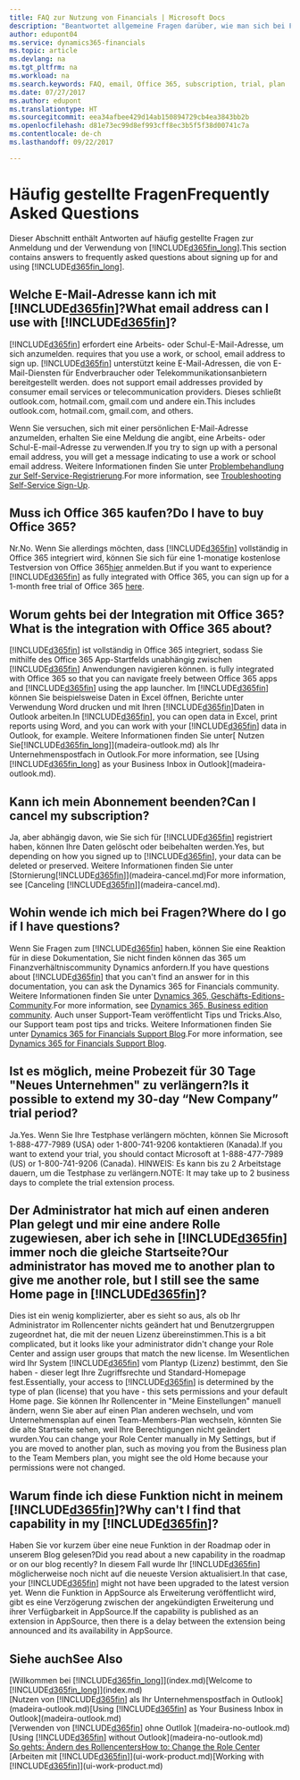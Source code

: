 ```yaml
---
title: FAQ zur Nutzung von Financials | Microsoft Docs
description: "Beantwortet allgemeine Fragen darüber, wie man sich bei Financials anmeldet, und was es zu Beginn zu tun gibt."
author: edupont04
ms.service: dynamics365-financials
ms.topic: article
ms.devlang: na
ms.tgt_pltfrm: na
ms.workload: na
ms.search.keywords: FAQ, email, Office 365, subscription, trial, plan
ms.date: 07/27/2017
ms.author: edupont
ms.translationtype: HT
ms.sourcegitcommit: eea34afbee429d14ab150894729cb4ea3843bb2b
ms.openlocfilehash: d81e73ec99d8ef993cff8ec3b5f5f38d00741c7a
ms.contentlocale: de-ch
ms.lasthandoff: 09/22/2017

---
```

# <a name="frequently-asked-questions"></a><span data-ttu-id="4e6fb-103">Häufig gestellte Fragen</span><span class="sxs-lookup"><span data-stu-id="4e6fb-103">Frequently Asked Questions</span></span>
<span data-ttu-id="4e6fb-104">Dieser Abschnitt enthält Antworten auf häufig gestellte Fragen zur Anmeldung und der Verwendung von [!INCLUDE[d365fin_long](includes/d365fin_long_md.md)].</span><span class="sxs-lookup"><span data-stu-id="4e6fb-104">This section contains answers to frequently asked questions about signing up for and using [!INCLUDE[d365fin_long](includes/d365fin_long_md.md)].</span></span>  

## <a name="what-email-address-can-i-use-with-included365finincludesd365finmdmd"></a><span data-ttu-id="4e6fb-105">Welche E-Mail-Adresse kann ich mit [!INCLUDE[d365fin](includes/d365fin_md.md)]?</span><span class="sxs-lookup"><span data-stu-id="4e6fb-105">What email address can I use with [!INCLUDE[d365fin](includes/d365fin_md.md)]?</span></span>
[!INCLUDE[d365fin](includes/d365fin_md.md)]<span data-ttu-id="4e6fb-106"> erfordert eine Arbeits- oder Schul-E-Mail-Adresse, um sich anzumelden.</span><span class="sxs-lookup"><span data-stu-id="4e6fb-106"> requires that you use a work, or school, email address to sign up.</span></span> [!INCLUDE[d365fin](includes/d365fin_md.md)]<span data-ttu-id="4e6fb-107"> unterstützt keine E-Mail-Adressen, die von E-Mail-Diensten für Endverbraucher oder Telekommunikationsanbietern bereitgestellt werden.</span><span class="sxs-lookup"><span data-stu-id="4e6fb-107"> does not support email addresses provided by consumer email services or telecommunication providers.</span></span> <span data-ttu-id="4e6fb-108">Dieses schließt outlook.com, hotmail.com, gmail.com und andere ein.</span><span class="sxs-lookup"><span data-stu-id="4e6fb-108">This includes outlook.com, hotmail.com, gmail.com, and others.</span></span>  

<span data-ttu-id="4e6fb-109">Wenn Sie versuchen, sich mit einer persönlichen E-Mail-Adresse anzumelden, erhalten Sie eine Meldung die angibt, eine Arbeits- oder Schul-E-mail-Adresse zu verwenden.</span><span class="sxs-lookup"><span data-stu-id="4e6fb-109">If you try to sign up with a personal email address, you will get a message indicating to use a work or school email address.</span></span> <span data-ttu-id="4e6fb-110">Weitere Informationen finden Sie unter [Problembehandlung zur Self-Service-Registrierung](ui-troubleshoot-self-signup.md).</span><span class="sxs-lookup"><span data-stu-id="4e6fb-110">For more information, see [Troubleshooting Self-Service Sign-Up](ui-troubleshoot-self-signup.md).</span></span>  

## <a name="do-i-have-to-buy-office-365"></a><span data-ttu-id="4e6fb-111">Muss ich Office 365 kaufen?</span><span class="sxs-lookup"><span data-stu-id="4e6fb-111">Do I have to buy Office 365?</span></span>
<span data-ttu-id="4e6fb-112">Nr.</span><span class="sxs-lookup"><span data-stu-id="4e6fb-112">No.</span></span> <span data-ttu-id="4e6fb-113">Wenn Sie allerdings möchten, dass [!INCLUDE[d365fin](includes/d365fin_md.md)] vollständig in Office 365 integriert wird, können Sie sich für eine 1-monatige kostenlose Testversion von Office 365[hier](https://products.office.com/try) anmelden.</span><span class="sxs-lookup"><span data-stu-id="4e6fb-113">But if you want to experience [!INCLUDE[d365fin](includes/d365fin_md.md)] as fully integrated with Office 365, you can sign up for a 1-month free trial of Office 365 [here](https://products.office.com/try).</span></span>  

## <a name="what-is-the-integration-with-office-365-about"></a><span data-ttu-id="4e6fb-114">Worum gehts bei der Integration mit Office 365?</span><span class="sxs-lookup"><span data-stu-id="4e6fb-114">What is the integration with Office 365 about?</span></span>
[!INCLUDE[d365fin](includes/d365fin_md.md)]<span data-ttu-id="4e6fb-115"> ist vollständig in  Office 365 integriert, sodass Sie mithilfe des Office 365 App-Startfelds unabhängig zwischen [!INCLUDE[d365fin](includes/d365fin_md.md)] Anwendungen navigieren können.</span><span class="sxs-lookup"><span data-stu-id="4e6fb-115"> is fully integrated with Office 365 so that you can navigate freely between Office 365 apps and [!INCLUDE[d365fin](includes/d365fin_md.md)] using the app launcher.</span></span> <span data-ttu-id="4e6fb-116">Im [!INCLUDE[d365fin](includes/d365fin_md.md)] können Sie beispielsweise Daten in Excel öffnen, Berichte unter Verwendung Word drucken und mit Ihren [!INCLUDE[d365fin](includes/d365fin_md.md)]Daten in Outlook arbeiten.</span><span class="sxs-lookup"><span data-stu-id="4e6fb-116">In [!INCLUDE[d365fin](includes/d365fin_md.md)], you can open data in Excel, print reports using Word, and you can work with your [!INCLUDE[d365fin](includes/d365fin_md.md)] data in Outlook, for example.</span></span> <span data-ttu-id="4e6fb-117">Weitere Informationen finden Sie unter[ Nutzen Sie[!INCLUDE[d365fin_long](includes/d365fin_long_md.md)]](madeira-outlook.md)  als Ihr Unternehmenspostfach in Outlook.</span><span class="sxs-lookup"><span data-stu-id="4e6fb-117">For more information, see [Using [!INCLUDE[d365fin_long](includes/d365fin_long_md.md)] as your Business Inbox in Outlook](madeira-outlook.md).</span></span>  

## <a name="can-i-cancel-my-subscription"></a><span data-ttu-id="4e6fb-118">Kann ich mein Abonnement beenden?</span><span class="sxs-lookup"><span data-stu-id="4e6fb-118">Can I cancel my subscription?</span></span>
<span data-ttu-id="4e6fb-119">Ja, aber abhängig davon, wie Sie sich für [!INCLUDE[d365fin](includes/d365fin_md.md)] registriert haben, können Ihre Daten gelöscht oder beibehalten werden.</span><span class="sxs-lookup"><span data-stu-id="4e6fb-119">Yes, but depending on how you signed up to [!INCLUDE[d365fin](includes/d365fin_md.md)], your data can be deleted or preserved.</span></span> <span data-ttu-id="4e6fb-120">Weitere Informationen finden Sie unter [Stornierung[!INCLUDE[d365fin](includes/d365fin_md.md)]](madeira-cancel.md)</span><span class="sxs-lookup"><span data-stu-id="4e6fb-120">For more information, see [Canceling [!INCLUDE[d365fin](includes/d365fin_md.md)]](madeira-cancel.md).</span></span>  

## <a name="where-do-i-go-if-i-have-questions"></a><span data-ttu-id="4e6fb-121">Wohin wende ich mich bei Fragen?</span><span class="sxs-lookup"><span data-stu-id="4e6fb-121">Where do I go if I have questions?</span></span>
<span data-ttu-id="4e6fb-122">Wenn Sie Fragen zum [!INCLUDE[d365fin](includes/d365fin_md.md)] haben, können Sie eine Reaktion für in diese Dokumentation, Sie nicht finden können das 365 um Finanzverhältniscommunity Dynamics anfordern.</span><span class="sxs-lookup"><span data-stu-id="4e6fb-122">If you have questions about [!INCLUDE[d365fin](includes/d365fin_md.md)] that you can't find an answer for in this documentation, you can ask the Dynamics 365 for Financials community.</span></span> <span data-ttu-id="4e6fb-123">Weitere Informationen finden Sie unter [Dynamics 365, Geschäfts-Editions-Community](https://community.dynamics.com/business).</span><span class="sxs-lookup"><span data-stu-id="4e6fb-123">For more information, see [Dynamics 365, Business edition community](https://community.dynamics.com/business).</span></span> <span data-ttu-id="4e6fb-124">Auch unser Support-Team veröffentlicht Tips und Tricks.</span><span class="sxs-lookup"><span data-stu-id="4e6fb-124">Also, our Support team post tips and tricks.</span></span> <span data-ttu-id="4e6fb-125">Weitere Informationen finden Sie unter [Dynamics 365 for Financials Support Blog](https://blogs.msdn.microsoft.com/dyn365finsupport).</span><span class="sxs-lookup"><span data-stu-id="4e6fb-125">For more information, see [Dynamics 365 for Financials Support Blog](https://blogs.msdn.microsoft.com/dyn365finsupport).</span></span>  

## <a name="is-it-possible-to-extend-my-30-day-new-company-trial-period"></a><span data-ttu-id="4e6fb-126">Ist es möglich, meine Probezeit für 30 Tage "Neues Unternehmen" zu verlängern?</span><span class="sxs-lookup"><span data-stu-id="4e6fb-126">Is it possible to extend my 30-day “New Company” trial period?</span></span>
<span data-ttu-id="4e6fb-127">Ja.</span><span class="sxs-lookup"><span data-stu-id="4e6fb-127">Yes.</span></span> <span data-ttu-id="4e6fb-128">Wenn Sie Ihre Testphase verlängern möchten, können Sie Microsoft 1-888-477-7989 (USA) oder 1-800-741-9206 kontaktieren (Kanada).</span><span class="sxs-lookup"><span data-stu-id="4e6fb-128">If you want to extend your trial, you should contact Microsoft at 1-888-477-7989 (US) or 1-800-741-9206 (Canada).</span></span> <span data-ttu-id="4e6fb-129">HINWEIS: Es kann bis zu 2 Arbeitstage dauern, um die Testphase zu verlängern.</span><span class="sxs-lookup"><span data-stu-id="4e6fb-129">NOTE:  It may take up to 2 business days to complete the trial extension process.</span></span>  

## <a name="our-administrator-has-moved-me-to-another-plan-to-give-me-another-role-but-i-still-see-the-same-home-page-in-included365finincludesd365finmdmd"></a><span data-ttu-id="4e6fb-130">Der Administrator hat mich auf einen anderen Plan gelegt und mir eine andere Rolle zugewiesen, aber ich sehe in [!INCLUDE[d365fin](includes/d365fin_md.md)] immer noch die gleiche Startseite?</span><span class="sxs-lookup"><span data-stu-id="4e6fb-130">Our administrator has moved me to another plan to give me another role, but I still see the same Home page in [!INCLUDE[d365fin](includes/d365fin_md.md)]?</span></span>
<span data-ttu-id="4e6fb-131">Dies ist ein wenig komplizierter, aber es sieht so aus, als ob Ihr Administrator im Rollencenter nichts geändert hat und Benutzergruppen zugeordnet hat, die mit der neuen Lizenz übereinstimmen.</span><span class="sxs-lookup"><span data-stu-id="4e6fb-131">This is a bit complicated, but it looks like your administrator didn't change your Role Center and assign user groups that match the new license.</span></span> <span data-ttu-id="4e6fb-132">Im Wesentlichen wird Ihr System [!INCLUDE[d365fin](includes/d365fin_md.md)] vom Plantyp (Lizenz)  bestimmt, den Sie haben - dieser legt Ihre Zugriffsrechte und Standard-Homepage fest.</span><span class="sxs-lookup"><span data-stu-id="4e6fb-132">Essentially, your access to [!INCLUDE[d365fin](includes/d365fin_md.md)] is determined by the type of plan (license) that you have - this sets permissions and your default Home page.</span></span> <span data-ttu-id="4e6fb-133">Sie können Ihr Rollencenter in "Meine Einstellungen" manuell ändern, wenn Sie aber auf einen Plan anderen wechseln,  und vom Unternehmensplan auf einen Team-Members-Plan wechseln, könnten Sie die alte Startseite sehen, weil Ihre Berechtigungen nicht geändert wurden.</span><span class="sxs-lookup"><span data-stu-id="4e6fb-133">You can change your Role Center manually in My Settings, but if you are moved to another plan, such as moving you from the Business plan to the Team Members plan, you might see the old Home because your permissions were not changed.</span></span>  

## <a name="why-cant-i-find-that-capability-in-my-included365finincludesd365finmdmd"></a><span data-ttu-id="4e6fb-134">Warum finde ich diese Funktion nicht in meinem [!INCLUDE[d365fin](includes/d365fin_md.md)]?</span><span class="sxs-lookup"><span data-stu-id="4e6fb-134">Why can't I find that capability in my [!INCLUDE[d365fin](includes/d365fin_md.md)]?</span></span>
<span data-ttu-id="4e6fb-135">Haben Sie vor kurzem über eine neue Funktion in der Roadmap oder in unserem Blog gelesen?</span><span class="sxs-lookup"><span data-stu-id="4e6fb-135">Did you read about a new capability in the roadmap or on our blog recently?</span></span> <span data-ttu-id="4e6fb-136">In diesem Fall wurde Ihr [!INCLUDE[d365fin](includes/d365fin_md.md)] möglicherweise noch nicht auf die neueste Version aktualisiert.</span><span class="sxs-lookup"><span data-stu-id="4e6fb-136">In that case, your [!INCLUDE[d365fin](includes/d365fin_md.md)] might not have been upgraded to the latest version yet.</span></span> <span data-ttu-id="4e6fb-137">Wenn die Funktion in AppSource als Erweiterung veröffentlicht wird, gibt es eine Verzögerung zwischen der angekündigten Erweiterung und ihrer Verfügbarkeit in AppSource.</span><span class="sxs-lookup"><span data-stu-id="4e6fb-137">If the capability is published as an extension in AppSource, then there is a delay between the extension being announced and its availability in AppSource.</span></span>

## <a name="see-also"></a><span data-ttu-id="4e6fb-138">Siehe auch</span><span class="sxs-lookup"><span data-stu-id="4e6fb-138">See Also</span></span>
<span data-ttu-id="4e6fb-139">[Willkommen bei [!INCLUDE[d365fin_long](includes/d365fin_long_md.md)]](index.md)</span><span class="sxs-lookup"><span data-stu-id="4e6fb-139">[Welcome to [!INCLUDE[d365fin_long](includes/d365fin_long_md.md)]](index.md)</span></span>  
<span data-ttu-id="4e6fb-140">[Nutzen von [!INCLUDE[d365fin](includes/d365fin_md.md)] als Ihr Unternehmenspostfach in Outlook](madeira-outlook.md)</span><span class="sxs-lookup"><span data-stu-id="4e6fb-140">[Using [!INCLUDE[d365fin](includes/d365fin_md.md)] as Your Business Inbox in Outlook](madeira-outlook.md)</span></span>  
<span data-ttu-id="4e6fb-141">[Verwenden von [!INCLUDE[d365fin](includes/d365fin_md.md)] ohne Outllok ](madeira-no-outlook.md)</span><span class="sxs-lookup"><span data-stu-id="4e6fb-141">[Using [!INCLUDE[d365fin](includes/d365fin_md.md)] without Outlook](madeira-no-outlook.md)</span></span>  
[<span data-ttu-id="4e6fb-142">So gehts: Ändern des Rollencenters</span><span class="sxs-lookup"><span data-stu-id="4e6fb-142">How to: Change the Role Center</span></span>](change-role.md)  
<span data-ttu-id="4e6fb-143">[Arbeiten mit [!INCLUDE[d365fin](includes/d365fin_md.md)]](ui-work-product.md)</span><span class="sxs-lookup"><span data-stu-id="4e6fb-143">[Working with [!INCLUDE[d365fin](includes/d365fin_md.md)]](ui-work-product.md)</span></span>  

